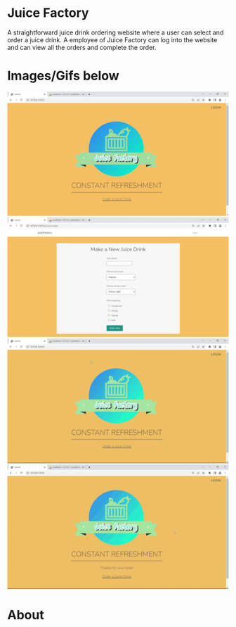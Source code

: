 # Juice Factory
A straightforward juice drink ordering website where a user can select and order a juice drink. 
A employee of Juice Factory can log into the website and can view all the orders and complete the order. 

# Images/Gifs below
<img src="jfactoryimg/JFactory.png" width="550"> 
<img src="jfactoryimg/Drink form.png" width="550">


<img src="jfactoryimg/Ordering-juice.gif" width="550">
<img src="jfactoryimg/OrdersOrdersDB.gif" width="550">

                
# About 





